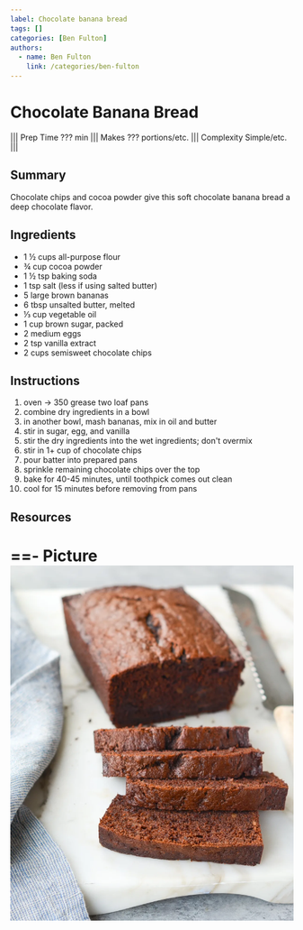 ```yaml
---
label: Chocolate banana bread
tags: []
categories: [Ben Fulton]
authors:
  - name: Ben Fulton
    link: /categories/ben-fulton
---
```


# Chocolate Banana Bread

||| Prep Time
??? min
||| Makes
??? portions/etc.
||| Complexity
Simple/etc.
|||

## Summary
Chocolate chips and cocoa powder give this soft chocolate banana bread a deep chocolate flavor.

## Ingredients
- 1 ½ cups all-purpose flour
- ¾ cup cocoa powder
- 1 ½ tsp baking soda
- 1 tsp salt (less if using salted butter)
- 5 large brown bananas
- 6 tbsp unsalted butter, melted
- ⅓ cup vegetable oil
- 1 cup brown sugar, packed
- 2 medium eggs
- 2 tsp vanilla extract
- 2 cups semisweet chocolate chips

## Instructions
1. oven -> 350 grease two loaf pans
2. combine dry ingredients in a bowl 
3. in another bowl, mash bananas, mix in oil and butter 
4. stir in sugar, egg, and vanilla 
5. stir the dry ingredients into the wet ingredients; don't overmix 
6. stir in 1+ cup of chocolate chips 
7. pour batter into prepared pans 
8. sprinkle remaining chocolate chips over the top 
9. bake for 40-45 minutes, until toothpick comes out clean 
10. cool for 15 minutes before removing from pans

## Resources
==- Picture
![](/static/banners/tmp/chocolate-banana-bread.webp)
===
